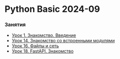 # Python Basic 2024-09


### Занятия

- [Урок 1. Знакомство. Введение](lessons/lesson.01/)
- [Урок 14. Знакомство со встроенными модулями](lessons/lesson.14/)
- [Урок 16. Файлы и сеть](lessons/lesson.16/)
- [Урок 18. FastAPI. Знакомство](lessons/lesson.18/)
